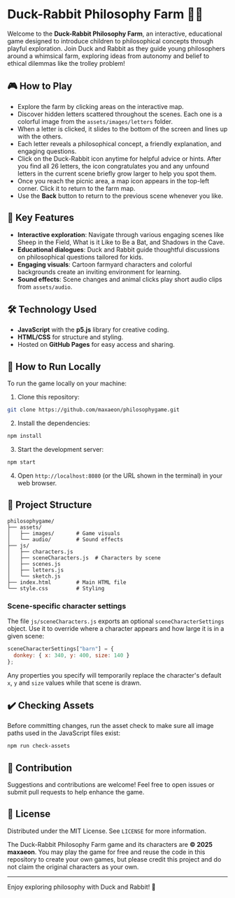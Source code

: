 # Duck-Rabbit Philosophy Farm 🦆🐰

Welcome to the **Duck-Rabbit Philosophy Farm**, an interactive, educational game designed to introduce children to philosophical concepts through playful exploration. Join Duck and Rabbit as they guide young philosophers around a whimsical farm, exploring ideas from autonomy and belief to ethical dilemmas like the trolley problem!

## 🎮 How to Play

* Explore the farm by clicking areas on the interactive map.
* Discover hidden letters scattered throughout the scenes. Each one is a colorful image from the `assets/images/letters` folder.
* When a letter is clicked, it slides to the bottom of the screen and lines up with the others.
* Each letter reveals a philosophical concept, a friendly explanation, and engaging questions.
* Click on the Duck-Rabbit icon anytime for helpful advice or hints. After you find all 26 letters, the icon congratulates you and any unfound letters in the current scene briefly grow larger to help you spot them.
* Once you reach the picnic area, a map icon appears in the top-left corner. Click it to return to the farm map.
* Use the **Back** button to return to the previous scene whenever you like.

## 🌟 Key Features

* **Interactive exploration**: Navigate through various engaging scenes like Sheep in the Field, What is it Like to Be a Bat, and Shadows in the Cave.
* **Educational dialogues**: Duck and Rabbit guide thoughtful discussions on philosophical questions tailored for kids.
* **Engaging visuals**: Cartoon farmyard characters and colorful backgrounds create an inviting environment for learning.
* **Sound effects**: Scene changes and animal clicks play short audio clips from `assets/audio`.

## 🛠️ Technology Used

* **JavaScript** with the **p5.js** library for creative coding.
* **HTML/CSS** for structure and styling.
* Hosted on **GitHub Pages** for easy access and sharing.

## 🚀 How to Run Locally

To run the game locally on your machine:

1. Clone this repository:

```bash
git clone https://github.com/maxaeon/philosophygame.git
```

2. Install the dependencies:

```bash
npm install
```

3. Start the development server:

```bash
npm start
```

4. Open `http://localhost:8080` (or the URL shown in the terminal) in your web browser.

## 📁 Project Structure

```
philosophygame/
├── assets/
│   ├── images/       # Game visuals
│   └── audio/        # Sound effects
├── js/
│   ├── characters.js
│   ├── sceneCharacters.js  # Characters by scene
│   ├── scenes.js
│   ├── letters.js
│   └── sketch.js
├── index.html        # Main HTML file
└── style.css         # Styling
```

### Scene-specific character settings

The file `js/sceneCharacters.js` exports an optional `sceneCharacterSettings`
object. Use it to override where a character appears and how large it is in a
given scene:

```javascript
sceneCharacterSettings["barn"] = {
  donkey: { x: 340, y: 400, size: 140 }
};
```

Any properties you specify will temporarily replace the character's default
`x`, `y` and `size` values while that scene is drawn.

## ✔️ Checking Assets

Before committing changes, run the asset check to make sure all image paths
used in the JavaScript files exist:

```bash
npm run check-assets
```

## 🤝 Contribution

Suggestions and contributions are welcome! Feel free to open issues or submit pull requests to help enhance the game.

## 📜 License

Distributed under the MIT License. See `LICENSE` for more information.

The Duck-Rabbit Philosophy Farm game and its characters are
**© 2025 maxaeon**. You may play the game for free and reuse the code in
this repository to create your own games, but please credit this project
and do not claim the original characters as your own.

---

Enjoy exploring philosophy with Duck and Rabbit! 🎉
